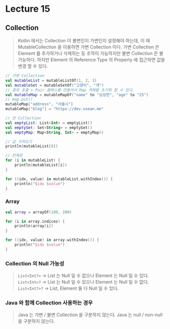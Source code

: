 # Lecture 15

## Collection

> Kotlin 에서는 Collection 이 불변인지 가변인지 설정해야 하는데,
> 이 때 MutableCollection 을 이용하면 가변 Collection 이다.
> 가변 Collection 은 Element 를 추가하거나 삭제하는 등 조작이 가능하지만
> 불변 Collection 은 불가능하다. 하지만 Element 의 Reference Type 의 Property 에 접근하면 값을 변경 할 수 있다.

```kotlin
// 가변 Collection
val mutableList = mutableListOf(1, 2, 3)
val mutableSet = mutableSetOf("고양이", "개")
// 중위 호출 > Pair 클래스를 만들어서 Map 객체를 초기화 할 수 있다.
val mutableMap = mutableMapOf("name" to "심성헌", "age" to "25")
// map.put()
mutableMap["address", "서울시"]
mutableMap["blog"] = "https://dev.osean.me"

// 빈 Collection
val emptyList: List<Int> = emptyList()
val emptySet: Set<String> = emptySet()
val emptyMap: Map<String, Int> = emptyMap()

// 값 가져오기
println(mutableList[0])

// 반복문
for (i in mutableList) {
    println(mutableList[i])
}

for ((idx, value) in mutableList.withIndex()) {
    println("$idx $value")
}
```

### Array

```kotlin
val array = arrayOf(100, 200)

for (i in array.indices) {
    println(array[i])
}

for ((idx, value) in array.withIndex()) {
    println("$idx $value")
}
```

### Collection 의 Null 가능성

> `List<Int?>` -> List 는 Null 일 수 없으나 Element 는 Null 일 수 있다.
> `List<Int>?` -> List 는 Null 일 수 있으나 Element 는 Null 일 수 없다.
> `List<Int?>?` -> List, Element 둘 다 Null 일 수 있다.

### Java 와 함께 Collection 사용하는 경우

> Java 는 가변 / 불변 Collection 을 구분하지 않는다.
> Java 는 null / non-null 을 구분하지 않는다.